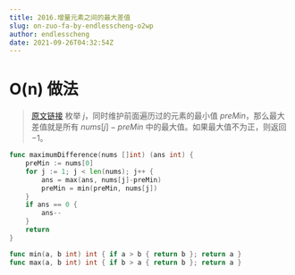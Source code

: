 ```yaml
---
title: 2016.增量元素之间的最大差值
slug: on-zuo-fa-by-endlesscheng-o2wp
author: endlesscheng
date: 2021-09-26T04:32:54Z
---
```

# O(n) 做法
 
> [原文链接](https://leetcode.cn/problems/maximum-difference-between-increasing-elements/solution/on-zuo-fa-by-endlesscheng-o2wp)
枚举 $j$，同时维护前面遍历过的元素的最小值 $\textit{preMin}$，那么最大差值就是所有 $\textit{nums}[j]-\textit{preMin}$ 中的最大值。如果最大值不为正，则返回 $-1$。

```go
func maximumDifference(nums []int) (ans int) {
	preMin := nums[0]
	for j := 1; j < len(nums); j++ {
		ans = max(ans, nums[j]-preMin)
		preMin = min(preMin, nums[j])
	}
	if ans == 0 {
		ans--
	}
	return
}

func min(a, b int) int { if a > b { return b }; return a }
func max(a, b int) int { if b > a { return b }; return a }
```
